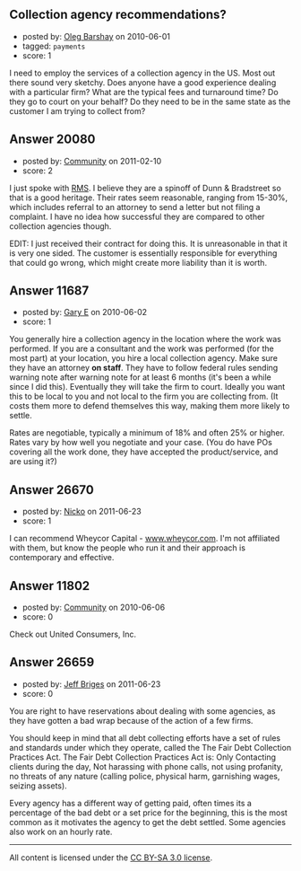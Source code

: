## Collection agency recommendations?

- posted by: [Oleg Barshay](https://stackexchange.com/users/-1/1098-oleg-barshay) on 2010-06-01
- tagged: `payments`
- score: 1

I need to employ the services of a collection agency in the US.  Most out there sound very sketchy.  Does anyone have a good experience dealing with a particular firm?  What are the typical fees and turnaround time?  Do they go to court on your behalf?  Do they need to be in the same state as the customer I am trying to collect from?  


## Answer 20080

- posted by: [Community](https://stackexchange.com/users/-1/-1-community) on 2011-02-10
- score: 2

<p>I just spoke with <a href="http://www.rmsna.com/" rel="nofollow">RMS</a>.  I believe they are a spinoff of Dunn &amp; Bradstreet so that is a good heritage.  Their rates seem reasonable, ranging from 15-30%, which includes referral to an attorney to send a letter but not filing a complaint.  I have no idea how successful they are compared to other collection agencies though.</p>

<p>EDIT: I just received their contract for doing this.  It is unreasonable in that it is very one sided.  The customer is essentially responsible for everything that could go wrong, which might create more liability than it is worth.</p>



## Answer 11687

- posted by: [Gary E](https://stackexchange.com/users/-1/2587-gary-e) on 2010-06-02
- score: 1

You generally hire a collection agency in the location where the work was performed. If you are a consultant and the work was performed (for the most part) at your location, you hire a local collection agency. Make sure they have an attorney **on staff**. They have to follow federal rules sending warning note after warning note for at least 6 months (it's been a while since I did this). Eventually they will take the firm to court. Ideally you want this to be local to you and not local to the firm you are collecting from. (It costs them more to defend themselves this way, making them more likely to settle.

Rates are negotiable, typically a minimum of 18% and often 25% or higher. Rates vary by how well you negotiate and your case. (You do have POs covering all the work done, they have accepted the product/service, and are using it?)




## Answer 26670

- posted by: [Nicko](https://stackexchange.com/users/-1/7870-nicko) on 2011-06-23
- score: 1

I can recommend Wheycor Capital - www.wheycor.com.  I'm not affiliated with them, but know the people who run it and their approach is contemporary and effective.


## Answer 11802

- posted by: [Community](https://stackexchange.com/users/-1/-1-community) on 2010-06-06
- score: 0

Check out United Consumers, Inc.


## Answer 26659

- posted by: [Jeff Briges](https://stackexchange.com/users/-1/11461-jeff-briges) on 2011-06-23
- score: 0

You are right to have reservations about dealing with some agencies, as they have gotten a bad wrap because of the action of a few firms.

You should keep in mind that all debt collecting efforts have a set of rules and standards under which they operate, called the The Fair Debt Collection Practices Act. 
The Fair Debt Collection Practices Act is:
Only Contacting clients during the day, Not harassing with phone calls, not using profanity, no threats of any nature (calling police, physical harm, garnishing wages, seizing assets).

Every agency has a different way of getting paid, often times its a percentage of the bad debt or a set price for the beginning, this is the most common as it motivates the agency to get the debt settled. Some agencies also work on an hourly rate.





---

All content is licensed under the [CC BY-SA 3.0 license](https://creativecommons.org/licenses/by-sa/3.0/).
